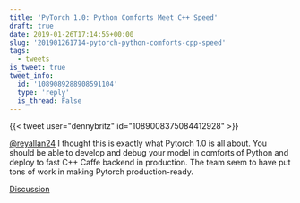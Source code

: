 ```yaml
---
title: 'PyTorch 1.0: Python Comforts Meet C++ Speed'
draft: true
date: 2019-01-26T17:14:55+00:00
slug: '201901261714-pytorch-python-comforts-cpp-speed'
tags:
  - tweets
is_tweet: true
tweet_info:
  id: '1089089288908591104'
  type: 'reply'
  is_thread: False
---
```




{{< tweet user="dennybritz" id="1089008375084412928" >}}

[@reyallan24](https://x.com/reyallan24) I thought this is exactly what Pytorch 1.0 is all about. You should be able to develop and debug your model in comforts of Python and deploy to fast C++ Caffe backend in production. The team seem to have put tons of work in making Pytorch production-ready.

[Discussion](https://x.com/sytelus/status/1089089288908591104)
